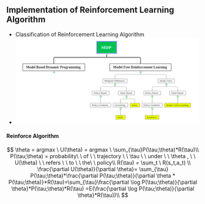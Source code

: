 ## Implementation of Reinforcement Learning Algorithm

- Classification of Reinforcement Learning Algorithm
- ![image-20210312120614455](./map.png)

#### Reinforce Algorithm

$$
\theta = argmax \ U(\theta) = argmax \ \sum_{\tau}P(\tau;\theta)*R(\tau)\\
P(\tau;\theta) = probability\ \ of \ \ trajectory \ \ \tau \ \ under \ \ \theta , \ \ U(\theta)  \ \ refers \ \ to \ \ the\ \ policy\\
R(\tau) = \sum_t \ R(s_t,a_t) \\
\frac{\partial U(\theta)}{\partial \theta}= \sum_{\tau} P(\tau;\theta)*\frac{\partial P(\tau;\theta)}{\partial \theta * P(\tau;\theta)}*R(\tau)=\sum_{\tau}\frac{\partial \log P(\tau;\theta)}{\partial \theta}*P(\tau;\theta)*R(\tau) =E(\frac{\partial \log P(\tau;\theta)}{\partial \theta}*R(\tau))\\
$$

